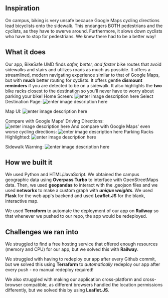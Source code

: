 ## Inspiration
On campus, biking is very unsafe because Google Maps cycling directions lead bicyclists onto the sidewalk.
This endangers BOTH pedestrians and the cyclists, as they have to swerve around.
Furthermore, it slows down cyclists who have to stop for pedestrians.
We knew there had to be a better way!
## What it does
Our app, BikeSafe UMD finds *safer, better, and faster* bike routes that avoid sidewalks and stairs and utilizes roads as much as possible. 
It offers a streamlined, modern navigating experience similar to that of Google Maps, but with **much** better routing for cyclists. 
It offers gentle **dismount reminders** if you are detected to be on a sidewalk.
It also highlights the **two** bike racks closest to the destination so you'll never have to worry about parking your bike!
Home Screen:
![enter image description here](https://i.ibb.co/mN7F5Jk/home-Screen.jpg)
Select Destination Page:
![enter image description here](https://i.ibb.co/KbCZCZn/select-dest.jpg)


Map UI:
![enter image description here](https://i.ibb.co/8NMZGT9/Le-Frak-BSU.jpg)

Compare with Google Maps' Driving Directions:
![enter image description here](https://i.ibb.co/ZLBntFd/Le-Frak-GM-Car.jpg)
And compare with Google Maps' even worse cycling directions:
![enter image description here](https://i.ibb.co/tKHggLK/Le-Frak-Google.jpg)
Parking Racks Highlighted:
![enter image description here](https://i.ibb.co/FhKYPWf/show-parking-feature.png)


Sidewalk Warning:
![enter image description here](https://i.ibb.co/WKh62M7/sidewalk-warning.png)
## How we built it
We used Python and HTML/JavaScript.
We obtained the campus geographic data using **Overpass Turbo** to interface with OpenStreetMaps data.
Then, we used **geopandas** to interact with the .geojson files and we used **networkx** to make a custom graph with ***unique weights***.
We used **Flask** for the web app's backend and used **Leaflet.JS** for the blank, interactive map.
 
We used **Terraform** to automate the deployment of our app on **Railway** so that whenever we pushed to our repo, the app would be redeployed.
## Challenges we ran into
We struggled to find a free hosting service that offered enough resources (memory and CPU) for our app, but we solved this with **Railway**.

We struggled with having to redeploy our app after every Github commit, but we solved this using **Terraform** to *automatically* redeploy our app after every push - no manual redeploy required!

We also struggled with making our application cross-platform and cross-browser compatible, as different browsers handled the location permissions differently, but we solved this by using **Leaflet.JS**.
